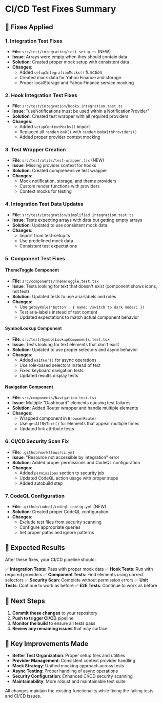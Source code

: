 # CI/CD Test Fixes Summary

## 🔧 **Fixes Applied**

### 1. **Integration Test Fixes**
- **File**: `src/test/integration/test-setup.ts` (NEW)
- **Issue**: Arrays were empty when they should contain data
- **Solution**: Created proper mock setup with consistent data
- **Changes**:
  - Added `setupIntegrationMocks()` function
  - Created mock data for Yahoo Finance and storage
  - Proper localStorage and Yahoo Finance service mocking

### 2. **Hook Integration Test Fixes**
- **File**: `src/test/integration/hooks.integration.test.ts`
- **Issue**: "useNotifications must be used within a NotificationProvider"
- **Solution**: Created test wrapper with all required providers
- **Changes**:
  - Added `setupContextMocks()` import
  - Replaced all `renderHook()` with `renderHookWithProviders()`
  - Added proper provider context mocking

### 3. **Test Wrapper Creation**
- **File**: `src/test/utils/test-wrapper.tsx` (NEW)
- **Issue**: Missing provider context for hooks
- **Solution**: Created comprehensive test wrapper
- **Changes**:
  - Mock notification, storage, and theme providers
  - Custom render functions with providers
  - Context mocks for testing

### 4. **Integration Test Data Updates**
- **File**: `src/test/integration/simplified.integration.test.ts`
- **Issue**: Tests expecting arrays with data but getting empty arrays
- **Solution**: Updated to use consistent mock data
- **Changes**:
  - Import from test-setup.ts
  - Use predefined mock data
  - Consistent test expectations

### 5. **Component Test Fixes**

#### ThemeToggle Component
- **File**: `src/components/ThemeToggle.test.tsx`
- **Issue**: Tests looking for text that doesn't exist (component shows icons, not text)
- **Solution**: Updated tests to use aria-labels and roles
- **Changes**:
  - Use `getByRole('button', { name: /switch to dark mode/i })`
  - Test aria-labels instead of text content
  - Updated expectations to match actual component behavior

#### SymbolLookup Component
- **File**: `src/test/SymbolLookupComponents.test.tsx`
- **Issue**: Tests looking for text elements that don't exist
- **Solution**: Updated to use proper selectors and async behavior
- **Changes**:
  - Added `waitFor()` for async operations
  - Use role-based selectors instead of text
  - Fixed keyboard navigation tests
  - Updated results display tests

#### Navigation Component
- **File**: `src/components/Navigation.test.tsx`
- **Issue**: Multiple "Dashboard" elements causing test failures
- **Solution**: Added Router wrapper and handle multiple elements
- **Changes**:
  - Wrapped component in `BrowserRouter`
  - Use `getAllByText()` for elements that appear multiple times
  - Updated link attribute tests

### 6. **CI/CD Security Scan Fix**
- **File**: `.github/workflows/ci.yml`
- **Issue**: "Resource not accessible by integration" error
- **Solution**: Added proper permissions and CodeQL configuration
- **Changes**:
  - Added `permissions` section to security job
  - Updated CodeQL action usage with proper steps
  - Added autobuild step

### 7. **CodeQL Configuration**
- **File**: `.github/codeql/codeql-config.yml` (NEW)
- **Solution**: Created proper CodeQL configuration
- **Changes**:
  - Exclude test files from security scanning
  - Configure appropriate queries
  - Set proper paths and ignore patterns

## 🚀 **Expected Results**

After these fixes, your CI/CD pipeline should:

✅ **Integration Tests**: Pass with proper mock data
✅ **Hook Tests**: Run with required providers
✅ **Component Tests**: Find elements using correct selectors
✅ **Security Scan**: Complete without permission errors
✅ **Unit Tests**: Continue to work as before
✅ **E2E Tests**: Continue to work as before

## 🔄 **Next Steps**

1. **Commit these changes** to your repository
2. **Push to trigger CI/CD** pipeline
3. **Monitor the build** to ensure all tests pass
4. **Review any remaining issues** that may surface

## 📝 **Key Improvements Made**

- **Better Test Organization**: Proper setup files and utilities
- **Provider Management**: Consistent context provider handling
- **Mock Strategy**: Unified mocking approach across tests
- **Async Testing**: Proper handling of async operations
- **Security Configuration**: Enhanced CI/CD security scanning
- **Maintainability**: More robust and maintainable test suite

All changes maintain the existing functionality while fixing the failing tests and CI/CD issues.
